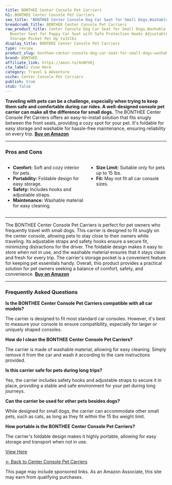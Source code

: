 ```yaml
---
title: BONTHEE Center Console Pet Carriers
h1: BONTHEE Center Console Pet Carriers
seo_title: "BONTHEE Center Console Dog Car Seat for Small Dogs,Washable\u2026"
breadcrumb_title: BONTHEE Center Console Pet Carriers
raw_product_title: Center Console Dog Car Seat for Small Dogs,Washable Foldable Console
  Booster Seat for Puppy Car Seat with Safe Protection Hooks Adjustable Straps and
  Storage Pocket Pet Up to15lbs
display_title: BONTHEE Center Console Pet Carriers
type: review
product_slug: bonthee-center-console-dog-car-seat-for-small-dogs-washable-foldable-co-b27bcb07
brand: BONTHEE
affiliate_link: https://amzn.to/4nNYVKj
cta_label: View Here
category: Travel & Adventure
niche: Center Console Pet Carriers
publish: true
stub: false
---
```


<div id="intro" class="full-width">
  <p><strong>Traveling with pets can be a challenge, especially when trying to keep them safe and comfortable during car rides. A well-designed console pet carrier can make all the difference for small dogs.</strong> The BONTHEE Center Console Pet Carriers offers an easy-to-install solution that fits snugly between the front seats, providing a cozy spot for your pet. It's foldable for easy storage and washable for hassle-free maintenance, ensuring reliability on every trip. <a href="https://amzn.to/4nNYVKj" rel="nofollow sponsored noopener" target="_blank"><strong>Buy on Amazon</strong></a></p>
</div>

<hr />
<h3 id="pros-cons">Pros and Cons</h3>
<div class="pc-grid" style="display:grid;grid-template-columns:1fr 1fr;gap:16px;">
  <ul>
    <li><strong>Comfort:</strong> Soft and cozy interior for pets.</li>
    <li><strong>Portability:</strong> Foldable design for easy storage.</li>
    <li><strong>Safety:</strong> Includes hooks and adjustable straps.</li>
    <li><strong>Maintenance:</strong> Washable material for easy cleaning.</li>
  </ul>
  <ul>
    <li><strong>Size Limit:</strong> Suitable only for pets up to 15 lbs.</li>
    <li><strong>Fit:</strong> May not fit all car console sizes.</li>
  </ul>
</div>
<hr />

<div class="full-width">
  <p>The BONTHEE Center Console Pet Carriers is perfect for pet owners who frequently travel with small dogs. This carrier is designed to fit snugly on the center console, allowing pets to stay close to their owners while traveling. Its adjustable straps and safety hooks ensure a secure fit, minimizing distractions for the driver. The foldable design makes it easy to store when not in use, and the washable material ensures that it stays clean and fresh for every trip. The carrier's storage pocket is a convenient feature for keeping pet essentials handy. Overall, this product provides a practical solution for pet owners seeking a balance of comfort, safety, and convenience. <a href="https://amzn.to/4nNYVKj" rel="nofollow sponsored noopener" target="_blank"><strong>Buy on Amazon</strong></a></p>
</div>

<hr />
<h3 id="faqs">Frequently Asked Questions</h3>

<p><strong>Is the BONTHEE Center Console Pet Carriers compatible with all car models?</strong></p>
<p>The carrier is designed to fit most standard car consoles. However, it's best to measure your console to ensure compatibility, especially for larger or uniquely shaped consoles.</p>

<p><strong>How do I clean the BONTHEE Center Console Pet Carriers?</strong></p>
<p>The carrier is made of washable material, allowing for easy cleaning. Simply remove it from the car and wash it according to the care instructions provided.</p>

<p><strong>Is this carrier safe for pets during long trips?</strong></p>
<p>Yes, the carrier includes safety hooks and adjustable straps to secure it in place, providing a stable and safe environment for your pet during long journeys.</p>

<p><strong>Can the carrier be used for other pets besides dogs?</strong></p>
<p>While designed for small dogs, the carrier can accommodate other small pets, such as cats, as long as they fit within the 15 lbs weight limit.</p>

<p><strong>How portable is the BONTHEE Center Console Pet Carriers?</strong></p>
<p>The carrier's foldable design makes it highly portable, allowing for easy storage and transport when not in use.</p>
<p><a class="btn" href="https://amzn.to/4nNYVKj" target="_blank" rel="nofollow sponsored noopener">View Here</a></p>
<p><a href="/roundups/travel-adventure/center-console-pet-carriers/">← Back to Center Console Pet Carriers</a></p>
<aside class="disclosure">This page may include sponsored links. As an Amazon Associate, this site may earn from qualifying purchases.</aside>
